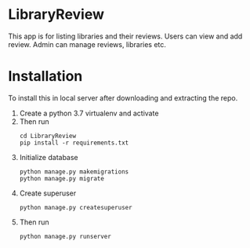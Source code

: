 # LibraryReview
This app is for listing libraries and their reviews. Users can view and add review. Admin can manage
reviews, libraries etc.

# Installation

To install this in local server after downloading and extracting the repo.

1. Create a python 3.7 virtualenv and activate
2. Then run
    ```commandline
   cd LibraryReview
   pip install -r requirements.txt
    ```
3. Initialize database
    ```commandline
   python manage.py makemigrations
   python manage.py migrate
    ```
4. Create superuser
    ```commandline
   python manage.py createsuperuser
    ```
5. Then run
    ```commandline
   python manage.py runserver
    ```
